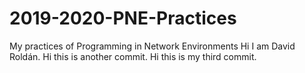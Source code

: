 # 2019-2020-PNE-Practices
My practices of Programming in Network Environments
Hi I am David Roldán. 
Hi this is another commit.
Hi this is my third commit.

